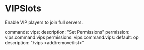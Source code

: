 VIPSlots
========

Enable VIP players to join full servers.

commands:
 vips:
  description: "Set Permissions"
  permission: vips.command.vips
permissions:
  vips.command.vips:
    default: op
    description: "/vips <add/remove/list>"
